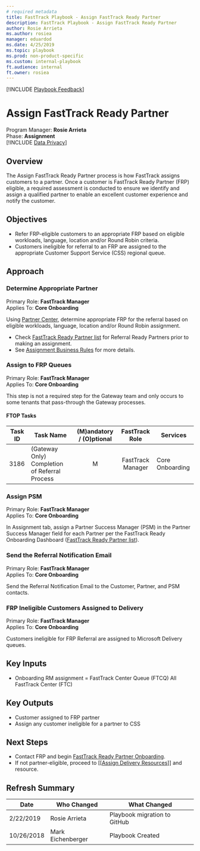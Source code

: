 ```yaml
---  
# required metadata  
title: FastTrack Playbook - Assign FastTrack Ready Partner  
description: FastTrack Playbook - Assign FastTrack Ready Partner  
author: Rosie Arrieta  
ms.author: rosiea  
manager: eduardod  
ms.date: 4/25/2019  
ms.topic: playbook  
ms.prod: non-product-specific  
ms.custom: internal-playbook  
ft.audience: internal  
ft.owner: rosiea  
---  
```

[!INCLUDE [Playbook Feedback](./includes/questions-feedback.md)]  

# Assign FastTrack Ready Partner

Program Manager: **Rosie Arrieta**  
Phase: **Assignment**  
[!INCLUDE [Data Privacy](./includes/playbook-data-privacy.md)]  

## Overview

The Assign FastTrack Ready Partner process is how FastTrack assigns
customers to a partner. Once a customer is FastTrack Ready Partner (FRP)
eligible, a required assessment is conducted to ensure we identify and
assign a qualified partner to enable an excellent customer experience
and notify the customer. 

## Objectives

  - Refer FRP-eligible customers to an appropriate FRP based on eligible
    workloads, language, location and/or Round Robin criteria.
  - Customers ineligible for referral to an FRP are assigned to the
    appropriate Customer Support Service (CSS) regional queue.

## Approach

### Determine Appropriate Partner

Primary Role: **FastTrack Manager**  
Applies To: **Core Onboarding**

Using [Partner
Center](https://www.microsoft.com/en-us/solution-providers/search?customFilters=curatedlists%2cfasttrack),
determine appropriate FRP for the referral based on eligible workloads,
language, location and/or Round Robin assignment. 

  - Check [FastTrack Ready Partner
    list](https://emea01.safelinks.protection.outlook.com/?url=https://msit.powerbi.com/groups/me/reports/49386223-5d87-4d95-abcf-a18667dbcdcd/ReportSection?ctid%3D72f988bf-86f1-41af-91ab-2d7cd011db47&data=02%7c01%7cmaria.conceicao%40microsoft.com%7ca0ba351a736c4a2d294008d6853eb7f7%7c72f988bf86f141af91ab2d7cd011db47%7c1%7c0%7c636842901771300286&sdata=lZsQfTuH6xrrVR6J2fQGwtw4%2BT4VrD2d1AyGeiWLMlA%3D&reserved=0)
    for Referral Ready Partners prior to making an assignment. 
  - See [Assignment Business
    Rules](https://microsoft.sharepoint.com/:w:/t/ftccm/opsplaybook/Ee20ulqa3u9AuluxGjtezKYBaj68M_DtcQeccZFoC4QQKg?rtime=b8aJBJNf1kg)
    for more details. 

### Assign to FRP Queues

Primary Role: **FastTrack Manager**  
Applies To: **Core Onboarding**

This step is not a required step for the Gateway team and only occurs to
some tenants that pass-through the Gateway processes.

#### FTOP Tasks

| Task ID | Task Name                                     | (M)andatory / (O)ptional |  FastTrack Role   | Services        |
| ------- | --------------------------------------------- | :----------------------: | :---------------: | --------------- |
| 3186    | (Gateway Only) Completion of Referral Process |            M             | FastTrack Manager | Core Onboarding |

### Assign PSM

Primary Role: **FastTrack Manager**  
Applies To: **Core Onboarding**

In Assignment tab, assign a Partner Success Manager (PSM) in the Partner
Success Manager field for each Partner per the FastTrack Ready
Onboarding Dashboard ([FastTrack Ready Partner
list](https://emea01.safelinks.protection.outlook.com/?url=https://msit.powerbi.com/groups/me/reports/49386223-5d87-4d95-abcf-a18667dbcdcd/ReportSection?ctid%3D72f988bf-86f1-41af-91ab-2d7cd011db47&data=02%7c01%7cmaria.conceicao%40microsoft.com%7ca0ba351a736c4a2d294008d6853eb7f7%7c72f988bf86f141af91ab2d7cd011db47%7c1%7c0%7c636842901771300286&sdata=lZsQfTuH6xrrVR6J2fQGwtw4%2BT4VrD2d1AyGeiWLMlA%3D&reserved=0)).

### Send the Referral Notification Email

Primary Role: **FastTrack Manager**  
Applies To: **Core Onboarding**

Send the Referral Notification Email to the Customer, Partner, and PSM
contacts.

### FRP Ineligible Customers Assigned to Delivery

Primary Role: **FastTrack Manager**  
Applies To: **Core Onboarding**

Customers ineligible for FRP Referral are assigned to Microsoft Delivery
queues.

## Key Inputs

  - Onboarding RM assignment = FastTrack Center Queue (FTCQ) All
    FastTrack Center (FTC)

## Key Outputs

  - Customer assigned to FRP partner
  - Assign any customer ineligible for a partner to CSS

## Next Steps

  - Contact FRP and begin [FastTrack Ready Partner
    Onboarding](https://o365pp.blob.core.windows.net/media/FastTrack%20Partner%20Program%20Guide.pdf).
  - If not partner-eligible, proceed to \[\[[Assign Delivery
    Resources](./assignment-assign-delivery-resources.md)\]\]
    and resource.

## Refresh Summary

| Date       | Who Changed       | What Changed                 |
| ---------- | ----------------- | ---------------------------- |
| 2/22/2019  | Rosie Arrieta     | Playbook migration to GitHub |
| 10/26/2018 | Mark Eichenberger | Playbook Created             |
